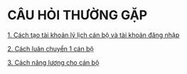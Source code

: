 # CÂU HỎI THƯỜNG GẶP #

[1. Cách tạo tài khoản lý lịch cán bộ và tài khoản đăng nhập](/tutorial/hd01_tao-tai-khoan-ly-lich-va-dang-nhap.html)


[2. Cách luân chuyển 1 cán bộ ](/tutorial/hd02_luan-chuyen-can-bo.html)


[3. Cách nâng lương cho cán bộ ](/tutorial/hd02_luan-chuyen-can-bo.html)
